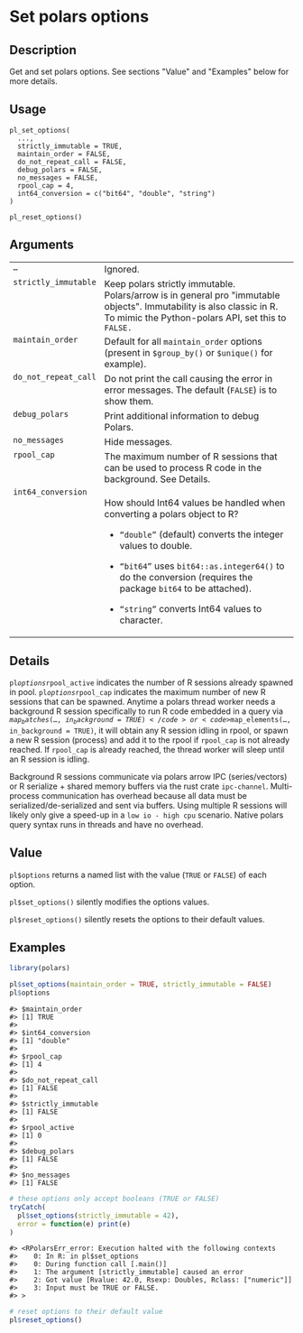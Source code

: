 
# Set polars options

## Description

Get and set polars options. See sections "Value" and "Examples" below
for more details.

## Usage

<pre><code class='language-R'>pl_set_options(
  ...,
  strictly_immutable = TRUE,
  maintain_order = FALSE,
  do_not_repeat_call = FALSE,
  debug_polars = FALSE,
  no_messages = FALSE,
  rpool_cap = 4,
  int64_conversion = c("bit64", "double", "string")
)

pl_reset_options()
</code></pre>

## Arguments

<table>
<tr>
<td style="white-space: nowrap; font-family: monospace; vertical-align: top">
<code id="pl_set_options_:_...">…</code>
</td>
<td>
Ignored.
</td>
</tr>
<tr>
<td style="white-space: nowrap; font-family: monospace; vertical-align: top">
<code id="pl_set_options_:_strictly_immutable">strictly_immutable</code>
</td>
<td>
Keep polars strictly immutable. Polars/arrow is in general pro
"immutable objects". Immutability is also classic in R. To mimic the
Python-polars API, set this to <code>FALSE.</code>
</td>
</tr>
<tr>
<td style="white-space: nowrap; font-family: monospace; vertical-align: top">
<code id="pl_set_options_:_maintain_order">maintain_order</code>
</td>
<td>
Default for all <code>maintain_order</code> options (present in
<code style="white-space: pre;">$group_by()</code> or
<code style="white-space: pre;">$unique()</code> for example).
</td>
</tr>
<tr>
<td style="white-space: nowrap; font-family: monospace; vertical-align: top">
<code id="pl_set_options_:_do_not_repeat_call">do_not_repeat_call</code>
</td>
<td>
Do not print the call causing the error in error messages. The default
(<code>FALSE</code>) is to show them.
</td>
</tr>
<tr>
<td style="white-space: nowrap; font-family: monospace; vertical-align: top">
<code id="pl_set_options_:_debug_polars">debug_polars</code>
</td>
<td>
Print additional information to debug Polars.
</td>
</tr>
<tr>
<td style="white-space: nowrap; font-family: monospace; vertical-align: top">
<code id="pl_set_options_:_no_messages">no_messages</code>
</td>
<td>
Hide messages.
</td>
</tr>
<tr>
<td style="white-space: nowrap; font-family: monospace; vertical-align: top">
<code id="pl_set_options_:_rpool_cap">rpool_cap</code>
</td>
<td>
The maximum number of R sessions that can be used to process R code in
the background. See Details.
</td>
</tr>
<tr>
<td style="white-space: nowrap; font-family: monospace; vertical-align: top">
<code id="pl_set_options_:_int64_conversion">int64_conversion</code>
</td>
<td>

How should Int64 values be handled when converting a polars object to R?

<ul>
<li>

<code>“double”</code> (default) converts the integer values to double.

</li>
<li>

<code>“bit64”</code> uses <code>bit64::as.integer64()</code> to do the
conversion (requires the package <code>bit64</code> to be attached).

</li>
<li>

<code>“string”</code> converts Int64 values to character.

</li>
</ul>
</td>
</tr>
</table>

## Details

<code>pl$options$rpool_active</code> indicates the number of R sessions
already spawned in pool. <code>pl$options$rpool_cap</code> indicates the
maximum number of new R sessions that can be spawned. Anytime a polars
thread worker needs a background R session specifically to run R code
embedded in a query via <code>$map_batches(…, in_background =
TRUE)</code> or <code>$map_elements(…, in_background = TRUE)</code>, it
will obtain any R session idling in rpool, or spawn a new R session
(process) and add it to the rpool if <code>rpool_cap</code> is not
already reached. If <code>rpool_cap</code> is already reached, the
thread worker will sleep until an R session is idling.

Background R sessions communicate via polars arrow IPC (series/vectors)
or R serialize + shared memory buffers via the rust crate
<code>ipc-channel</code>. Multi-process communication has overhead
because all data must be serialized/de-serialized and sent via buffers.
Using multiple R sessions will likely only give a speed-up in a
<code style="white-space: pre;">low io - high cpu</code> scenario.
Native polars query syntax runs in threads and have no overhead.

## Value

<code>pl$options</code> returns a named list with the value
(<code>TRUE</code> or <code>FALSE</code>) of each option.

<code>pl$set_options()</code> silently modifies the options values.

<code>pl$reset_options()</code> silently resets the options to their
default values.

## Examples

``` r
library(polars)

pl$set_options(maintain_order = TRUE, strictly_immutable = FALSE)
pl$options
```

    #> $maintain_order
    #> [1] TRUE
    #> 
    #> $int64_conversion
    #> [1] "double"
    #> 
    #> $rpool_cap
    #> [1] 4
    #> 
    #> $do_not_repeat_call
    #> [1] FALSE
    #> 
    #> $strictly_immutable
    #> [1] FALSE
    #> 
    #> $rpool_active
    #> [1] 0
    #> 
    #> $debug_polars
    #> [1] FALSE
    #> 
    #> $no_messages
    #> [1] FALSE

``` r
# these options only accept booleans (TRUE or FALSE)
tryCatch(
  pl$set_options(strictly_immutable = 42),
  error = function(e) print(e)
)
```

    #> <RPolarsErr_error: Execution halted with the following contexts
    #>    0: In R: in pl$set_options
    #>    0: During function call [.main()]
    #>    1: The argument [strictly_immutable] caused an error
    #>    2: Got value [Rvalue: 42.0, Rsexp: Doubles, Rclass: ["numeric"]]
    #>    3: Input must be TRUE or FALSE.
    #> >

``` r
# reset options to their default value
pl$reset_options()
```
